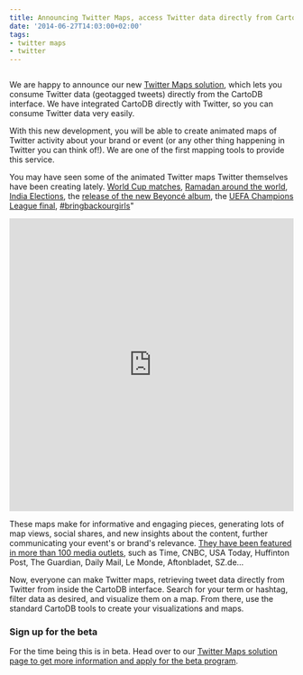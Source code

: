 ```yaml
---
title: Announcing Twitter Maps, access Twitter data directly from CartoDB
date: '2014-06-27T14:03:00+02:00'
tags:
- twitter maps
- twitter
---
```


<img src="http://i.imgur.com/Ddn0h2m.png" alt=""/>

We are happy to announce our new <a href="http://cartodb.com/solutions/twitter-maps">Twitter Maps solution</a>, which lets you consume Twitter data (geotagged tweets) directly from the CartoDB interface. We have integrated CartoDB directly with Twitter, so you can consume Twitter data very easily.

With this new development, you will be able to create animated maps of Twitter activity about your brand or event (or any other thing happening in Twitter you can think of!). We are one of the first mapping tools to provide this service.

You may have seen some of the animated Twitter maps Twitter themselves have been creating lately. <a href="http://cartodb.com/v/worldcup/match/?vis=b8efbc94-f580-11e3-95d0-0e10bcd91c2b&amp;h=t&amp;t=Germany,be1931%7CPortugal,009246&amp;m=6/16/2014%2013:00:00%20GMT,6/16/2014%20%200:58:00GMT&amp;g=12,32,45,96%7C#/2/-16.5/-3.2/0">World Cup matches</a>, <a href="http://bl.ocks.org/anonymous/raw/2f1e9a5a74ceeb88e977/">Ramadan around the world</a>, <a href="http://cartodb.com/gallery/twitter-india-elections/">India Elections</a>, the <a href="https://cartodb.com/gallery/beyonce-twitter">release of the new Beyoncé album</a>, the <a href="http://cartodb.com/gallery/champions-twitter/">UEFA Champions League final</a>, <a href="http://time.com/89775/boko-haram-kidnapping-twitter-bringbackourgirls/">#bringbackourgirls</a>"

<iframe width="100%" height="520" frameborder="0" src="http://cartodb.com/v/worldcup/match/?vis=b8efbc94-f580-11e3-95d0-0e10bcd91c2b&amp;h=t&amp;t=Germany,be1931%7CPortugal,009246&amp;m=6/16/2014%2013:00:00%20GMT,6/16/2014%20%200:58:00GMT&amp;g=12,32,45,96%7C#/2/-16.5/-3.2/0" allowfullscreen webkitallowfullscreen mozallowfullscreen oallowfullscreen msallowfullscreen></iframe>

These maps make for informative and engaging pieces, generating lots of map views, social shares, and new insights about the content, further communicating your event's or brand's relevance. <a href="http://blog.cartodb.com/post/90139923789/cartodb-twitter-maps-in-today-yahoo-espn-time-cnbc">They have been featured in more than 100 media outlets</a>, such as Time, CNBC, USA Today, Huffinton Post, The Guardian, Daily Mail, Le Monde, Aftonbladet, SZ.de…

Now, everyone can make Twitter maps, retrieving tweet data directly from Twitter from inside the CartoDB interface. Search for your term or hashtag, filter data as desired, and visualize them on a map. From there, use the standard CartoDB tools to create your visualizations and maps.

### Sign up for the beta

For the time being this is in beta. Head over to our <a href="http://cartodb.com/solutions/twitter-maps">Twitter Maps solution page to get more information and apply for the beta program</a>.
